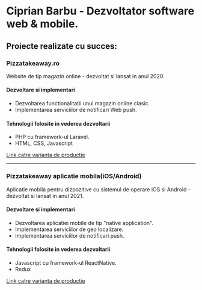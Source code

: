 # Ciprian Barbu - Dezvoltator software web & mobile.

## Proiecte realizate cu succes:

### Pizzatakeaway.ro

Website de tip magazin online - dezvoltat si lansat in anul 2020.

#### Dezvoltare si implementari

- Dezvoltarea functionalitatii unui magazin online clasic.
- Implementarea serviciilor de notificari Web push.

#### Tehnologii folosite in vederea dezvoltarii

- PHP cu framework-ul Laravel.
- HTML, CSS, Javascript

[Link catre varianta de productie](https://www.pizzatakeaway.ro)

---

### Pizzatakeaway aplicatie mobila(iOS/Android)

Aplicatie mobila pentru dizpozitive cu sistemul de operare iOS si Android - dezvoltat si lansat in anul 2021.

#### Dezvoltare si implementari

- Dezvoltarea aplicatiei mobile de tip "native application".
- Implementarea serviciilor de geo localizare.
- Implementarea serviciilor de notificari push.

#### Tehnologii folosite in vederea dezvoltarii

- Javascript cu framework-ul ReactNative.
- Redux

[Link catre varianta de productie](http://onelink.to/pizzatakeaway)
